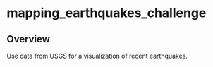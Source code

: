 # mapping_earthquakes_challenge

## Overview
Use data from USGS for a visualization of recent earthquakes.
